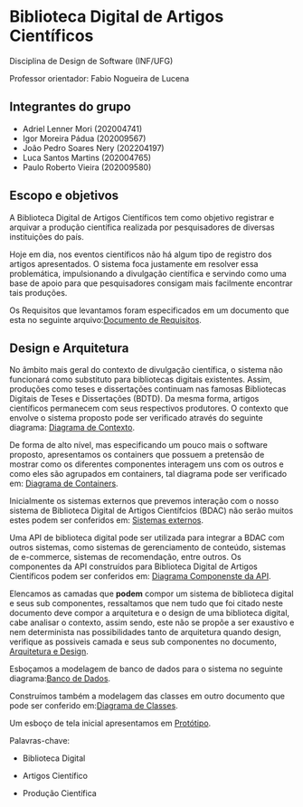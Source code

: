 # Biblioteca Digital de Artigos Científicos

Disciplina de Design de Software (INF/UFG)

Professor orientador: Fabio Nogueira de Lucena

## Integrantes do grupo
- Adriel Lenner Mori (202004741)
- Igor Moreira Pádua (202009567)
- João Pedro Soares Nery (202204197)
- Luca Santos Martins (202004765)
- Paulo Roberto Vieira (202009580)

## Escopo e objetivos
A Biblioteca Digital de Artigos Científicos tem como objetivo registrar e arquivar a produção científica realizada por pesquisadores de diversas instituições do país.

Hoje em dia, nos eventos científicos não há algum tipo de registro dos artigos apresentados. O sistema foca justamente em resolver essa problemática, impulsionando a divulgação científica e servindo como uma base de apoio para que pesquisadores consigam mais facilmente encontrar tais produções.

Os Requisitos que levantamos foram especificados em um documento que esta no seguinte arquivo:[Documento de Requisitos](https://github.com/lucamartins/DS-BDAC/blob/main/Documento%20de%20Requisitos%20de%20Software.pdf).

## Design e Arquitetura
No âmbito mais geral do contexto de divulgação científica, o sistema não funcionará como substituto para bibliotecas digitais existentes. Assim, produções como teses e dissertações continuam nas famosas Bibliotecas Digitais de Teses e Dissertações (BDTD). Da mesma forma, artigos científicos permanecem com seus respectivos produtores. O contexto que envolve o sistema proposto pode ser verificado através do seguinte diagrama: [Diagrama de Contexto](https://github.com/lucamartins/DS-BDAC/blob/main/Diagrama%20de%20Contexto.pdf).

De forma de alto nível, mas especificando um pouco mais o software proposto, apresentamos os containers que possuem a pretensão de mostrar como os diferentes componentes interagem uns com os outros e como eles são agrupados em containers, tal diagrama pode ser verificado em: [Diagrama de Containers](https://github.com/lucamartins/DS-BDAC/blob/main/Diagrama%20de%20Containers.pdf).

Inicialmente os sistemas externos que prevemos interação com o nosso sistema de Biblioteca Digital de Artigos Científcios (BDAC) não serão muitos estes podem ser conferidos em: [Sistemas externos](https://github.com/lucamartins/DS-BDAC/blob/main/DS%20-%20Sistemas%20externos.pdf).

Uma API de biblioteca digital pode ser utilizada para integrar a BDAC com outros sistemas, como sistemas de gerenciamento de conteúdo, sistemas de e-commerce, sistemas de recomendação, entre outros. Os componentes da API construídos para Biblioteca Digital de Artigos Científicos podem ser conferidos em: [Diagrama Componenste da API](https://github.com/lucamartins/DS-BDAC/blob/main/Components%20Diagram%20(API).pdf).

Elencamos as camadas que **podem** compor um sistema de biblioteca digital e seus sub componentes, ressaltamos que nem tudo que foi citado neste documento deve compor a arquitetura e o design de uma biblioteca digital, cabe analisar o contexto, assim sendo, este não se propõe a ser exaustivo e nem determinista nas possibilidades tanto de arquitetura quando design, verifique as possiveis camada e seus sub componentes no documento, [Arquitetura e Design](https://github.com/lucamartins/DS-BDAC/blob/main/Arquitetura_E_Design_Sistema_Biblioteca.pdf).

Esboçamos a modelagem de banco de dados para o sistema no seguinte diagrama:[Banco de Dados](https://github.com/lucamartins/DS-BDAC/blob/main/Banco%20de%20dados.png).

Construímos também a modelagem das classes em outro documento que pode ser conferido em:[Diagrama de Classes](https://github.com/lucamartins/DS-BDAC/blob/main/diagrama_classe.png).

Um esboço de tela inicial apresentamos em [Protótipo](https://www.figma.com/file/CcuZC9CIQjf0X2kTvhrVyZ/MS-Dashboard?node-id=10634%3A71644).

Palavras-chave:
- Biblioteca Digital

- Artigos Científico

- Produção Científica
